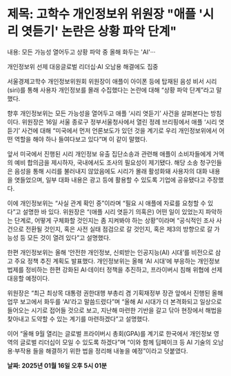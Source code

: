# **제목: 고학수 개인정보위 위원장 "애플 '시리 엿듣기' 논란은 상황 파악 단계"**

  내용: 모든 가능성 열어두고 상황 파악 중 올해 화두는 'AI'···

개인정보위 선제 대응글로벌 리더십·AI 오남용 해결에도 집중

서울경제고학수 개인정보위원회 위원장이 애플이 아이폰 등에 탑재된 음성 비서 시리(siri)를 통해 사용자 개인정보를 몰래 수집했다는 논란에 대해 “상황 파악 단계”라고 말했다.

향후 개인정보위는 모든 가능성을 열어두고 애플 ‘시리 엿듣기’ 사건을 살펴본다는 방침이다. 위원장은 16일 서울 종로구 정부서울청사에서 열린 정례 브리핑에서 애플 ‘시리 엿듣기’ 사건에 대해 “미국에서 먼저 언론보도가 있던 것을 계기로 우리 개인정보위에서 어떤 역할을 해야 하나 들여다보고 있다”며 이 같이 말했다.

앞서 미국에서 진행된 시리 개인정보 유출 집단소송과 관련해 애플이 소비자들에게 거액의 예비 합의금을 제시하자, 국내에서도 조사의 필요성이 제기됐다. 해당 소송 청구인들은 음성을 통해 시리를 불러내지 않았음에도 시리가 몰래 활성화돼 사용자의 대화 내용을 엿들었으며, 일부 대화 내용은 광고 등에 활용할 수 있도록 기업에 공유됐다고 주장했다.

이에 개인정보위는 “사실 관계 확인 중”이라며 “필요 시 애플에 자료를 요청할 수 있다”고 설명한 바 있다. 위원장은 “(애플 시리 엿듣기 의혹은) 어떤 일이 있었는지 파악하는 단계로, 어떻게 구체화할 것인지는 좀 지켜봐야 하는 상황”이라며 “공식적인 조사 사건으로 전환될 것인지, 혹은 사전 실태 점검으로 갈 것인지, 혹은 제3의 방향으로 갈 가능성 등 모든 것이 열려 있다”고 설명했다.

한편 개인정보위는 올해 ‘안전한 개인정보, 신뢰받는 인공지능(AI) 시대’를 비전으로 삼고 주요 정책 추진 계획도 발표했다. 개인정보위는 올해 ‘AI 시대’에 부응하는 개인정보 법제를 정비하는 한편 강화된 AI·데이터 정책을 추진하고, 프라이버시 침해 위협에 선제 대응할 예정이다.

위원장은 “최근 최상목 대통령 권한대행 부총리 겸 기획재정부 장관 앞에서 진행된 올해 업무 보고에서 화두를 ‘AI’라고 말씀드렸다”며 “올해 AI 시대가 더 본격화되고 일상으로 들어오는 시기로 접어들 것으로 보고, 지난해 마련한 기반을 갈고 닦아 현장에서 해법을 찾아내고 도약할 수 있는 계기를 마련하겠다”고 설명했다.

이어 “올해 9월 열리는 글로벌 프라이버시 총회(GPA)를 계기로 한국에서 개인정보 영역의 글로벌 리더십이 모일 수 있도록 하겠다”며 “이와 함께 딥페이크 등 AI 기술의 오남용·부작용 들을 해결하기 위한 법을 정리해 내놓을 예정”이라고 덧붙였다.

  **날짜: 2025년 01월 16일 오후 5시 01분**